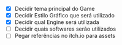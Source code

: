 
- [x] Decidir tema principal do Game
- [x] Decidir Estilo Gráfico que será utilizado
- [x] Decidir qual Engine será utilizada
- [ ] Decidir quais softwares serão utilizados
- [ ] Pegar referências no itch.io para assets
